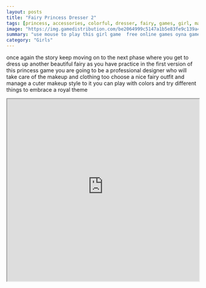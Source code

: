 ```yaml
---
layout: posts
title: "Fairy Princess Dresser 2"
tags: [princess, accessories, colorful, dresser, fairy, games, girl, magic, makeup, wardrobe, free, online, games, oyna, game, free, games, play, play, games]
image: "https://img.gamedistribution.com/be2064999c5147a1b5e83fe9c139a480.jpg"
summary: "use mouse to play this girl game  free online games oyna game free games play play games"
category: "Girls"
---
```


once again the story keep moving on to the next phase where you get to dress up another beautiful fairy as you have practice in the first version of this princess game you are going to be a professional designer who will take care of the makeup and clothing too choose a nice fairy outfit and manage a cuter makeup style to it you can play with colors and try different things to embrace a royal theme

<iframe width="100%" height="480px;" src="https://html5.gamedistribution.com/be2064999c5147a1b5e83fe9c139a480/"></iframe>